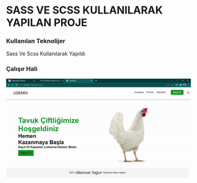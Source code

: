 <h1>SASS VE SCSS KULLANILARAK YAPILAN PROJE</h1>

<h3>Kullanılan Teknolijer</h3>

<p>Sass Ve Scss Kullanılarak Yapıldı</p>

<h3>Çalışır Hali</h3>

![](keyit.gif)

